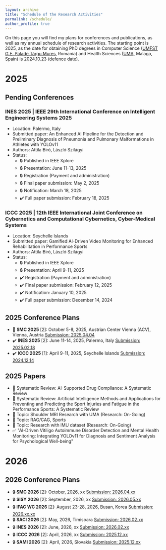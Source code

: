 ```yaml
---
layout: archive
title: "Schedule of the Research Activities"
permalink: /schedule/
author_profile: true
---
```

On this page you will find my plans for conferences and publications, as well as my annual schedule of research activities. 
The starting point is 2025, as the date for obtaining PhD degrees in Computer Science ([UMFST G.E. Palade Târgu Mures](https://umfst.ro), Romania) and Health Sciences ([UMA](https://www.uma.es), Malaga, Spain) is 2024.10.23 (defence date).

# 2025
## Pending Conferences
### **INES 2025** | IEEE 29th International Conference on Intelligent Engineering Systems 2025
  * Location: Palermo, Italy
  * Submitted paper: An Enhanced AI Pipeline for the Detection and Preliminary Diagnosis of Pneumonia and Pulmonary Malformations in Athletes with YOLOv11
  * Authors: Attila Biró, László Szilágyi
  * Status:
    - :lock:  Published in IEEE Xplore
    - :lock:  Presentation: June 11-13, 2025
    - :lock: Registration (Payment and administration)
    - :lock: Final paper submission: May 2, 2025
    - :lock: Notification: March 18, 2025
    - :heavy_check_mark: Full paper submission: February 18, 2025
      
### **ICCC 2025** | 12th IEEE International Joint Conference on Cybernetics and Computational Cybernetics, Cyber-Medical Systems
  * Location: Seychelle Islands
  * Submitted paper: Gamified AI-Driven Video Monitoring for Enhanced Rehabilitation in Performance Sports
  * Authors: Attila Biró, László Szilágyi
  * Status:
    - :lock:  Published in IEEE Xplore
    - :lock:  Presentation: April 9-11, 2025
    - :heavy_check_mark: Registration (Payment and administration)
    - :heavy_check_mark: Final paper submission: February 12, 2025
    - :heavy_check_mark: Notification: January 10, 2025
    - :heavy_check_mark: Full paper submission: December 14, 2024

## 2025 Conference Plans
  * :date: **SMC 2025** [2]: October 5-8, 2025, Austrian Center Vienna (ACV), Vienna, Austria [Submission: 2025.04.04](https://www.ieeesmc2025.org/) 
  * :heavy_check_mark: **INES 2025** [2]: June 11-14, 2025, Palermo, Italy [Submission: 2025.02.18](http://www.ines-conf.org/ines-conf/2025index.html) 
  * :heavy_check_mark: **ICCC 2025** [1]: April 9-11, 2025, Seychelle Islands [Submission: 2024.12.14](https://conf.uni-obuda.hu/iccc2025/)

## 2025 Papers
  * :date:  Systematic Review: AI-Supported Drug Compliance: A Systematic Review
  * :date:  Systematic Review: Artificial Intelligence Methods and Applications for Preventing and Predicting the Sport Injuries and Fatigue in the Performance Sports: A Systematic Review
  * :memo:  Topic: Shoulder MRI Research with UMA (Research: On-Going)
  * :memo:  Topic: RAG/CAG, Sports
  * :memo:  Topic: Research with IMU dataset (Research: On-Going)
  * :white_check_mark: "AI-Driven Vitiligo Autoimmune Disorder Detection and Mental Health Monitoring: Integrating YOLOv11 for Diagnosis and Sentiment Analysis for Psychological Well-being"

# 2026
## 2026 Conference Plans
  * :lock:  **SMC 2026** [2]: October, 2026, xx [Submission: 2026.04.xx](https://www.ieeesmc2026.org/) 
  * :lock:  **SISY 2026** [2]: September, 2026, xx [Submission: 2026.05.xx](https://conf.uni-obuda.hu/sisy2026/)
  * :lock:  **IFAC WC 2026** [2]: August 23-28, 2026, Busan, Korea [Submission: 2026.xx.xx](https://www.ifac-control.org/conferences/ifac-world-congress-23rd-wc-2026tm)
  * :lock:  **SACI 2026** [2]: May, 2026, Timisoara [Submission: 2026.02.xx](https://conf.uni-obuda.hu/saci2026)
  * :lock:  **INES 2026** [2]: June, 2026, xx [Submission: 2026.02.xx](http://www.ines-conf.org/ines-conf/2026index.html) 
  * :lock:  **ICCC 2026** [2]: April, 2026, xx [Submission: 2025.12.xx](https://conf.uni-obuda.hu/iccc2026)
  * :lock:  **SAMI 2026** [2]: April, 2026, Slovakia [Submission: 2025.12.xx](https://conf.uni-obuda.hu/sami2026)

